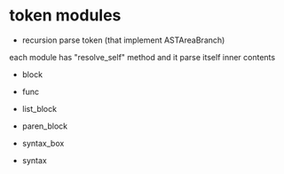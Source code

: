 # token modules

- recursion parse token (that implement ASTAreaBranch)

each module has "resolve_self" method and it parse itself inner contents 

  - block

  - func

  - list_block

  - paren_block

  - syntax_box

  - syntax